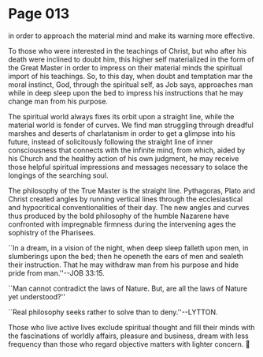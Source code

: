 # Page 013
in order to approach the material mind and make its
warning more effective.


To those who were interested in the teachings of Christ, but who after
his death were inclined to doubt him, this higher self materialized
in the form of the Great Master in order to impress on their material
minds the spiritual import of his teachings. So, to this day, when doubt
and temptation mar the moral instinct, God, through the spiritual self,
as Job says, approaches man while in deep sleep upon the bed to impress
his instructions that he may change man from his purpose.


The spiritual world always fixes its orbit upon a
straight line, while the material world is fonder of curves.
We find man struggling through dreadful marshes and deserts
of charlatanism in order to get a glimpse into his future,
instead of solicitously following the straight line of inner
consciousness that connects with the infinite mind, from which,
aided by his Church and the healthy action of his own judgment,
he may receive those helpful spiritual impressions and messages
necessary to solace the longings of the searching soul.


The philosophy of the True Master is the straight line.
Pythagoras, Plato and Christ created angles by running vertical lines
through the ecclesiastical and hypocritical conventionalities of their day.
The new angles and curves thus produced by the bold philosophy
of the humble Nazarene have confronted with impregnable firmness
during the intervening ages the sophistry of the Pharisees.


``In a dream, in a vision of the night, when deep sleep falleth upon men,
in slumberings upon the bed; then he openeth the ears of men and sealeth
their instruction. That he may withdraw man from his purpose and hide
pride from man.''--JOB 33:15.


``Man cannot contradict the laws of Nature. But, are all the laws
of Nature yet understood?''


``Real philosophy seeks rather to solve than to deny.''--LYTTON.


Those who live active lives exclude spiritual thought and
fill their minds with the fascinations of worldly affairs,
pleasure and business, dream with less frequency than
those who regard objective matters with lighter concern.
